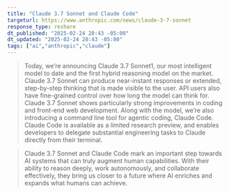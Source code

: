 ```yaml
---
title: "Claude 3.7 Sonnet and Claude Code"
targeturl: https://www.anthropic.com/news/claude-3-7-sonnet 
response_type: reshare
dt_published: "2025-02-24 20:43 -05:00"
dt_updated: "2025-02-24 20:43 -05:00"
tags: ["ai","anthropic","claude"]
---
```


> Today, we’re announcing Claude 3.7 Sonnet1, our most intelligent model to date and the first hybrid reasoning model on the market. Claude 3.7 Sonnet can produce near-instant responses or extended, step-by-step thinking that is made visible to the user. API users also have fine-grained control over how long the model can think for.
> <br>
> Claude 3.7 Sonnet shows particularly strong improvements in coding and front-end web development. Along with the model, we’re also introducing a command line tool for agentic coding, Claude Code. Claude Code is available as a limited research preview, and enables developers to delegate substantial engineering tasks to Claude directly from their terminal.

> Claude 3.7 Sonnet and Claude Code mark an important step towards AI systems that can truly augment human capabilities. With their ability to reason deeply, work autonomously, and collaborate effectively, they bring us closer to a future where AI enriches and expands what humans can achieve.